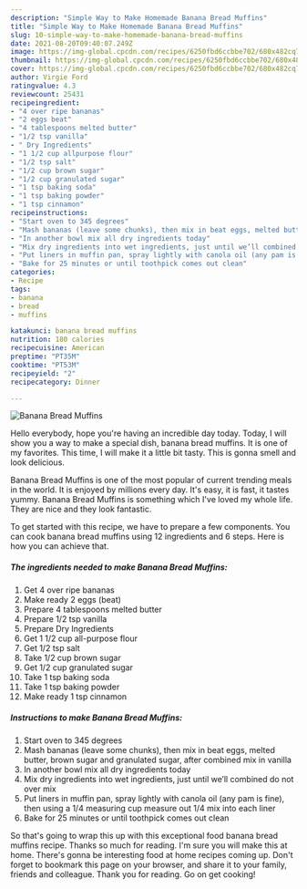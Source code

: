 ```yaml
---
description: "Simple Way to Make Homemade Banana Bread Muffins"
title: "Simple Way to Make Homemade Banana Bread Muffins"
slug: 10-simple-way-to-make-homemade-banana-bread-muffins
date: 2021-08-20T09:40:07.249Z
image: https://img-global.cpcdn.com/recipes/6250fbd6ccbbe702/680x482cq70/banana-bread-muffins-recipe-main-photo.jpg
thumbnail: https://img-global.cpcdn.com/recipes/6250fbd6ccbbe702/680x482cq70/banana-bread-muffins-recipe-main-photo.jpg
cover: https://img-global.cpcdn.com/recipes/6250fbd6ccbbe702/680x482cq70/banana-bread-muffins-recipe-main-photo.jpg
author: Virgie Ford
ratingvalue: 4.3
reviewcount: 25431
recipeingredient:
- "4 over ripe bananas"
- "2 eggs beat"
- "4 tablespoons melted butter"
- "1/2 tsp vanilla"
- " Dry Ingredients"
- "1 1/2 cup allpurpose flour"
- "1/2 tsp salt"
- "1/2 cup brown sugar"
- "1/2 cup granulated sugar"
- "1 tsp baking soda"
- "1 tsp baking powder"
- "1 tsp cinnamon"
recipeinstructions:
- "Start oven to 345 degrees"
- "Mash bananas (leave some chunks), then mix in beat eggs, melted butter, brown sugar and granulated sugar, after combined mix in vanilla"
- "In another bowl mix all dry ingredients today"
- "Mix dry ingredients into wet ingredients, just until we’ll combined do not over mix"
- "Put liners in muffin pan, spray lightly with canola oil (any pam is fine), then using a 1/4 measuring cup measure out 1/4 mix into each liner"
- "Bake for 25 minutes or until toothpick comes out clean"
categories:
- Recipe
tags:
- banana
- bread
- muffins

katakunci: banana bread muffins 
nutrition: 180 calories
recipecuisine: American
preptime: "PT35M"
cooktime: "PT53M"
recipeyield: "2"
recipecategory: Dinner

---
```



![Banana Bread Muffins](https://img-global.cpcdn.com/recipes/6250fbd6ccbbe702/680x482cq70/banana-bread-muffins-recipe-main-photo.jpg)

Hello everybody, hope you're having an incredible day today. Today, I will show you a way to make a special dish, banana bread muffins. It is one of my favorites. This time, I will make it a little bit tasty. This is gonna smell and look delicious.

Banana Bread Muffins is one of the most popular of current trending meals in the world. It is enjoyed by millions every day. It's easy, it is fast, it tastes yummy. Banana Bread Muffins is something which I've loved my whole life. They are nice and they look fantastic.




To get started with this recipe, we have to prepare a few components. You can cook banana bread muffins using 12 ingredients and 6 steps. Here is how you can achieve that.

<!--inarticleads1-->

##### The ingredients needed to make Banana Bread Muffins:

1. Get 4 over ripe bananas
1. Make ready 2 eggs (beat)
1. Prepare 4 tablespoons melted butter
1. Prepare 1/2 tsp vanilla
1. Prepare  Dry Ingredients
1. Get 1 1/2 cup all-purpose flour
1. Get 1/2 tsp salt
1. Take 1/2 cup brown sugar
1. Get 1/2 cup granulated sugar
1. Take 1 tsp baking soda
1. Take 1 tsp baking powder
1. Make ready 1 tsp cinnamon




<!--inarticleads2-->

##### Instructions to make Banana Bread Muffins:

1. Start oven to 345 degrees
1. Mash bananas (leave some chunks), then mix in beat eggs, melted butter, brown sugar and granulated sugar, after combined mix in vanilla
1. In another bowl mix all dry ingredients today
1. Mix dry ingredients into wet ingredients, just until we’ll combined do not over mix
1. Put liners in muffin pan, spray lightly with canola oil (any pam is fine), then using a 1/4 measuring cup measure out 1/4 mix into each liner
1. Bake for 25 minutes or until toothpick comes out clean




So that's going to wrap this up with this exceptional food banana bread muffins recipe. Thanks so much for reading. I'm sure you will make this at home. There's gonna be interesting food at home recipes coming up. Don't forget to bookmark this page on your browser, and share it to your family, friends and colleague. Thank you for reading. Go on get cooking!
